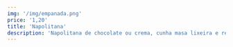 ```yaml
---
img: '/img/empanada.png'
price: '1,20'
title: 'Napolitana'
description: 'Napolitana de chocolate ou crema, cunha masa lixeira e recheo exquisito, ideal para un momento de pracer.'
---
```

